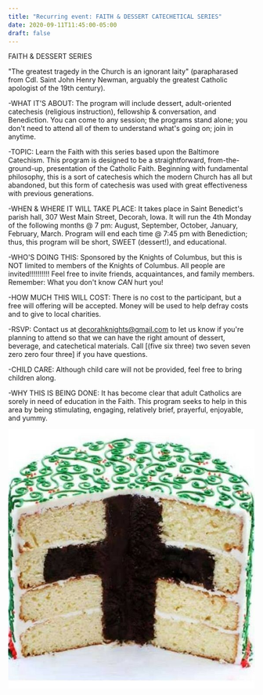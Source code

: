 ```yaml
---
title: "Recurring event: FAITH & DESSERT CATECHETICAL SERIES"
date: 2020-09-11T11:45:00-05:00
draft: false
---
```


FAITH & DESSERT SERIES

"The greatest tragedy in the Church is an ignorant laity" (parapharased from Cdl. Saint John Henry Newman, arguably the greatest Catholic apologist of the 19th century).

-WHAT IT'S ABOUT: The program will include dessert, adult-oriented catechesis (religious instruction), fellowship & conversation, and Benediction. You can come to any session; the programs stand alone; you don't need to attend all of them to understand what's going on; join in anytime.

-TOPIC: Learn the Faith with this series based upon the Baltimore Catechism. This program is designed to be a straightforward, from-the-ground-up, presentation of the Catholic Faith. Beginning with fundamental philosophy, this is a sort of catechesis which the modern Church has all but abandoned, but this form of catechesis was used with great effectiveness with previous generations.

-WHEN & WHERE IT WILL TAKE PLACE: It takes place in Saint Benedict's parish hall, 307 West Main Street, Decorah, Iowa. It will run the 4th Monday of the following months @ 7 pm: August, September, October, January, February, March. Program will end each time @ 7:45 pm with Benediction; thus, this program will be short, SWEET (dessert!), and educational.

-WHO'S DOING THIS: Sponsored by the Knights of Columbus, but this is NOT limited to members of the Knights of Columbus. All people are invited!!!!!!!!!! Feel free to invite friends, acquaintances, and family members. Remember: What you don't know *CAN* hurt you!

-HOW MUCH THIS WILL COST: There is no cost to the participant, but a free will offering will be accepted. Money will be used to help defray costs and to give to local charities.

-RSVP: Contact us at decorahknights@gmail.com to let us know if you're planning to attend so that we can have the right amount of dessert, beverage, and catechetical materials. Call [(five six three) two seven seven zero zero four three] if you have questions.

-CHILD CARE: Although child care will not be provided, feel free to bring children along.

-WHY THIS IS BEING DONE: It has become clear that adult Catholics are sorely in need of education in the Faith. This program seeks to help in this area by being stimulating, engaging, relatively brief, prayerful, enjoyable, and yummy.

![faith cake](/events/faith-cake-cropped.jpg)